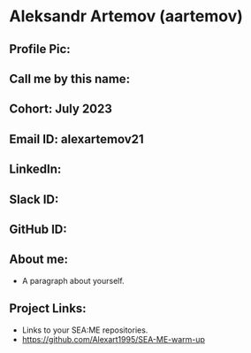 # Aleksandr Artemov (aartemov)
## Profile Pic: 
## Call me by this name: 
## Cohort: July 2023
## Email ID: alexartemov21
## LinkedIn:
## Slack ID: 
## GitHub ID:
## About me: 
- A paragraph about yourself.
## Project Links:
- Links to your SEA:ME repositories.
- https://github.com/Alexart1995/SEA-ME-warm-up
